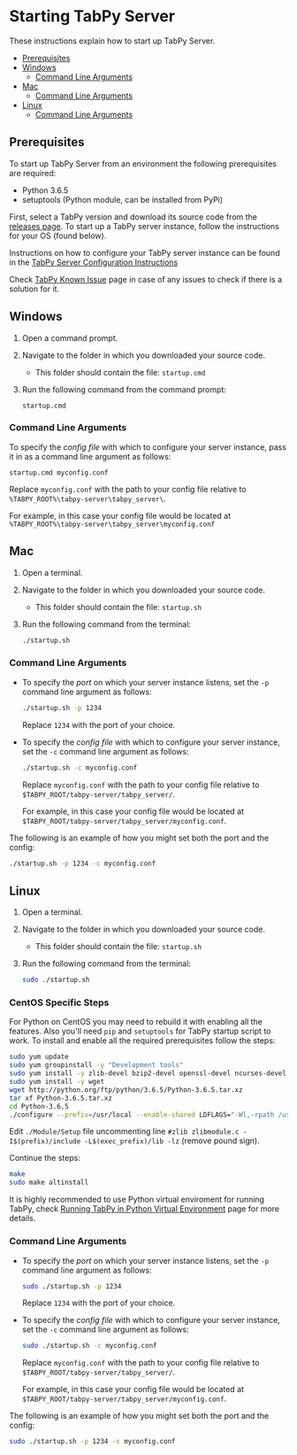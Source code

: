 # Starting TabPy Server

These instructions explain how to start up TabPy Server.

<!-- toc -->

- [Prerequisites](#prerequisites)
- [Windows](#windows)
  * [Command Line Arguments](#command-line-arguments)
- [Mac](#mac)
  * [Command Line Arguments](#command-line-arguments-1)
- [Linux](#linux)
  * [Command Line Arguments](#command-line-arguments-2)

<!-- tocstop -->

## Prerequisites

To start up TabPy Server from an environment the following prerequisites are required:

- Python 3.6.5
- setuptools (Python module, can be installed from PyPi)

First, select a TabPy version and download its source code from the [releases page](https://github.com/tableau/TabPy/releases). To start up a TabPy server instance, follow the instructions for your OS (found below).

Instructions on how to configure your TabPy server instance can be found in the [TabPy Server Configuration Instructions](server-config.md)

Check [TabPy Known Issue](known-issues.md) page in case of any issues to check if there is a solution for it.

## Windows

1. Open a command prompt.
2. Navigate to the folder in which you downloaded your source code.
    - This folder should contain the file: ```startup.cmd```
3. Run the following command from the command prompt:

    ```batch
    startup.cmd
    ```

### Command Line Arguments

To specify the *config file* with which to configure your server instance, pass it in as a command line argument as follows:

```batch
startup.cmd myconfig.conf
```
Replace ```myconfig.conf``` with the path to your config file relative to ```%TABPY_ROOT%\tabpy-server\tabpy_server\```.

For example, in this case your config file would be located at ```%TABPY_ROOT%\tabpy-server\tabpy_server\myconfig.conf```

## Mac

1. Open a terminal.
2. Navigate to the folder in which you downloaded your source code.
    - This folder should contain the file: ```startup.sh```
3. Run the following command from the terminal:

    ```bash
    ./startup.sh
    ```

### Command Line Arguments

- To specify the *port* on which your server instance listens, set the ```-p``` command line argument as follows:

    ```bash
    ./startup.sh -p 1234
    ```

    Replace ```1234``` with the port of your choice.

- To specify the *config file* with which to configure your server instance, set the ```-c``` command line argument as follows:

    ```bash
    ./startup.sh -c myconfig.conf
    ```
    Replace ```myconfig.conf``` with the path to your config file relative to ```$TABPY_ROOT/tabpy-server/tabpy_server/```.

    For example, in this case your config file would be located at ```$TABPY_ROOT/tabpy-server/tabpy_server/myconfig.conf```.

The following is an example of how you might set both the port and the config:

```bash
./startup.sh -p 1234 -c myconfig.conf
```

## Linux

1. Open a terminal.
2. Navigate to the folder in which you downloaded your source code.
    - This folder should contain the file: ```startup.sh```
3. Run the following command from the terminal:

    ```bash
    sudo ./startup.sh
    ```

### CentOS Specific Steps

For Python on CentOS you may need to rebuild it with enabling all the features.
Also you'll need `pip` and `setuptools` for TabPy startup script to work.
To install and enable all the required prerequisites follow the steps:

```sh
sudo yum update
sudo yum groupinstall -y "Development tools"
sudo yum install -y zlib-devel bzip2-devel openssl-devel ncurses-devel sqlite-devel readline-devel tk-devel gdbm-devel db4-devel libpcap-devel xz-devel expat-devel
sudo yum install -y wget
wget http://python.org/ftp/python/3.6.5/Python-3.6.5.tar.xz
tar xf Python-3.6.5.tar.xz
cd Python-3.6.5
./configure --prefix=/usr/local --enable-shared LDFLAGS="-Wl,-rpath /usr/local/lib"
```

Edit `./Module/Setup` file uncommenting line 
`#zlib zlibmodule.c -I$(prefix)/include -L$(exec_prefix)/lib -lz` 
(remove pound sign).

Continue the steps:

```sh
make
sudo make altinstall
```

It is highly recommended to use Python virtual enviroment for running TabPy,
check [Running TabPy in Python Virtual Environment](tabpy-virtualenv.md) page
for more details.
    
### Command Line Arguments

- To specify the *port* on which your server instance listens, set the ```-p``` command line argument as follows:

    ```bash
    sudo ./startup.sh -p 1234

    ```

    Replace ```1234``` with the port of your choice.
- To specify the *config file* with which to configure your server instance, set the ```-c``` command line argument as follows:

    ```bash
    sudo ./startup.sh -c myconfig.conf
    ```
    
    Replace ```myconfig.conf``` with the path to your config file relative to ```$TABPY_ROOT/tabpy-server/tabpy_server/```.

    For example, in this case your config file would be located at ```$TABPY_ROOT/tabpy-server/tabpy_server/myconfig.conf```.

The following is an example of how you might set both the port and the config:

```bash
sudo ./startup.sh -p 1234 -c myconfig.conf
```